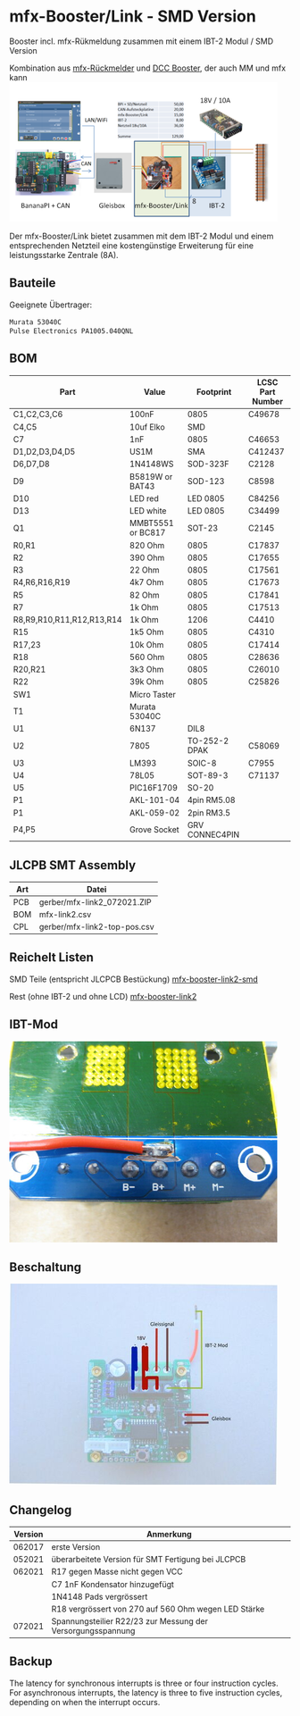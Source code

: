 mfx-Booster/Link - SMD Version
==============================

Booster incl. mfx-R&uuml;kmeldung zusammen mit einem IBT-2 Modul / SMD Version

Kombination aus [mfx-R&uuml;ckmelder](http://www.persmodelrailroad.net/mfx_boost.html) und [DCC Booster](http://www.trainelectronics.com/DCC_Arduino/DCC_Booster), der auch MM und mfx kann
[!["mfx-BoosterLink"](https://github.com/GBert/misc/raw/master/mfx-link/pictures/mfx-BoosterLink_sketch_s.png)](https://github.com/GBert/misc/raw/master/mfx-link/pictures/mfx-BoosterLink_sketch.png)

Der mfx-Booster/Link bietet zusammen mit dem IBT-2 Modul und einem entsprechenden Netzteil eine kosteng&uuml;nstige Erweiterung f&uuml;r eine leistungsstarke Zentrale (8A).

Bauteile
--------

Geeignete &Uuml;bertrager:
```
Murata 53040C
Pulse Electronics PA1005.040QNL
```

BOM
---

|Part|Value|Footprint|LCSC Part Number|
|----|-----|---------|----------------|
|C1,C2,C3,C6|100nF|0805|C49678|
|C4,C5|10uf Elko|SMD||
|C7|1nF|0805|C46653|
|D1,D2,D3,D4,D5|US1M|SMA|C412437|
|D6,D7,D8|1N4148WS|SOD-323F|C2128|
|D9|B5819W or BAT43|SOD-123|C8598|
|D10|LED red|LED 0805|C84256|
|D13|LED white|LED 0805|C34499|
|Q1|MMBT5551 or BC817|SOT-23|C2145|
|R0,R1|820 Ohm|0805|C17837|
|R2|390 Ohm|0805|C17655|
|R3|22 Ohm|0805|C17561|
|R4,R6,R16,R19|4k7 Ohm|0805|C17673|
|R5|82 Ohm|0805|C17841|
|R7|1k Ohm|0805|C17513|
|R8,R9,R10,R11,R12,R13,R14|1k Ohm|1206|C4410|
|R15|1k5 Ohm|0805|C4310|
|R17,23|10k Ohm|0805|C17414|
|R18|560 Ohm|0805|C28636|
|R20,R21|3k3 Ohm|0805|C26010|
|R22|39k Ohm|0805|C25826|
|SW1|Micro Taster|||
|T1|Murata 53040C|||
|U1|6N137|DIL8||
|U2|7805|TO-252-2 DPAK|C58069|
|U3|LM393|SOIC-8|C7955|
|U4|78L05|SOT-89-3|C71137|
|U5|PIC16F1709|SO-20||
|P1|AKL-101-04|4pin RM5.08||
|P1|AKL-059-02|2pin RM3.5||
|P4,P5|Grove Socket|GRV CONNEC4PIN||

JLCPB SMT Assembly
------------------

|Art      | Datei |
|---------|-------|
|PCB      |gerber/mfx-link2_072021.ZIP|
|BOM      |mfx-link2.csv|
|CPL      |gerber/mfx-link2-top-pos.csv|

Reichelt Listen
---------------

SMD Teile (entspricht JLCPCB Bestückung)
[mfx-booster-link2-smd](https://www.reichelt.de/my/1850634)

Rest (ohne IBT-2 und ohne LCD)
[mfx-booster-link2](https://www.reichelt.de/my/1850613)

IBT-Mod
-------

[!["IBT-2 Mod"](https://raw.githubusercontent.com/GBert/misc/master/mfx-link2/pictures/mfx-link-current-sense_s.jpg)](https://raw.githubusercontent.com/GBert/misc/master/mfx-link2/pictures/mfx-link-current-sense.jpg)

Beschaltung
-----------

[!["IBT-2 Mod"](https://raw.githubusercontent.com/GBert/misc/master/mfx-link2/pictures/mfxlb_wire_s.jpg)](https://raw.githubusercontent.com/GBert/misc/master/mfx-link2/pictures/mfxlb_wire.jpg)

Changelog
---------
| Version | Anmerkung |
|---------|-----------|
|062017   |erste Version|
|052021   |überarbeitete Version für SMT Fertigung bei JLCPCB|
|062021   |R17 gegen Masse nicht gegen VCC|
|         |C7 1nF Kondensator hinzugefügt|
|         |1N4148 Pads vergrössert|
|         |R18 vergrössert von 270 auf 560 Ohm wegen LED Stärke|
|072021   |Spannungsteilier R22/23 zur Messung der Versorgungsspannung|

Backup
------

The latency for synchronous interrupts is three or four
instruction cycles. For asynchronous interrupts, the
latency is three to five instruction cycles, depending
on when the interrupt occurs.
